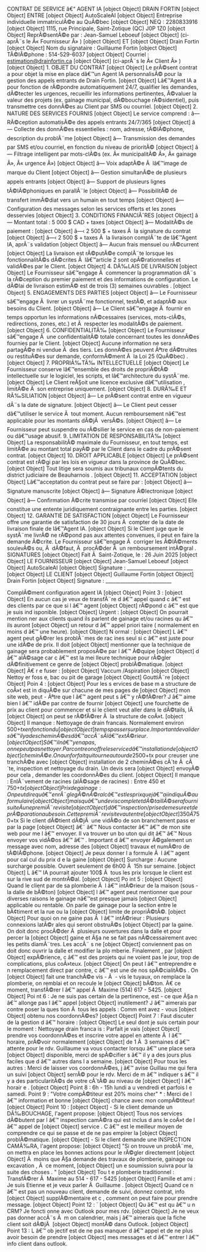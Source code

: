 ﻿CONTRAT DE SERVICE â€“ AGENT IA [object Object] DRAIN FORTIN [object Object] ENTRE [object Object] AutoScaleAI [object Object] Entreprise individuelle immatriculÃ©e au QuÃ©bec [object Object] NEQ : 2280833916 [object Object] 1115, rue Principale, Saint-Zotique (QC) J0P 1Z0 [object Object] ReprÃ©sentÃ©e par : Jean-Samuel Leboeuf [object Object] (ci-aprÃ¨s le   Â« Fournisseur Â» ) [object Object] ET [object Object] Drain Fortin [object Object] Nom du signataire : Guillaume Fortin [object Object] TÃ©lÃ©phone : 514-529-6037 [object Object] Courriel : estimation@drainfortin.ca [object Object] (ci-aprÃ¨s le   Â« Client Â» ) [object Object] 1. OBJET DU CONTRAT [object Object] Le prÃ©sent contrat a pour objet la mise en place dâ€™un   Agent IA personnalisÃ©   pour la gestion des appels entrants de Drain Fortin. [object Object] Lâ€™Agent IA a pour fonction de rÃ©pondre automatiquement 24/7, qualifier les demandes, dÃ©tecter les urgences, recueillir les informations pertinentes, Ã©valuer la valeur des projets (ex. gainage municipal, dÃ©bouchage rÃ©sidentiel), puis transmettre ces donnÃ©es au Client par SMS ou courriel. [object Object] 2. NATURE DES SERVICES FOURNIS [object Object] Le service comprend :
â—   RÃ©ception automatisÃ©e des appels entrants 24/7/365 [object Object] â—   Collecte des donnÃ©es essentielles : nom, adresse, tÃ©lÃ©phone, description du problÃ¨me [object Object] â—   Transmission des demandes par SMS et/ou courriel, en fonction du niveau de prioritÃ© [object Object] â—   Filtrage intelligent par mots-clÃ©s (ex. Â« municipalitÃ© Â», Â« gainage Â», Â« urgence Â») [object Object] â—   Voix adaptÃ©e Ã  lâ€™image de marque du Client [object Object] â—   Gestion simultanÃ©e de plusieurs appels entrants [object Object] â—   Support de plusieurs lignes tÃ©lÃ©phoniques en parallÃ¨le [object Object] â—   PossibilitÃ© de transfert immÃ©diat vers un humain en tout temps [object Object] â—   Configuration des messages selon les services offerts et les zones desservies [object Object] 3. CONDITIONS FINANCIÃˆRES [object Object] â—   Montant total   : 5 000 $ CAD + taxes [object Object] â—   ModalitÃ©s de paiement   : [object Object] â—‹   2 500 $ + taxes   Ã  la signature du contrat [object Object] â—‹   2 500 $ + taxes   Ã  la livraison complÃ¨te de lâ€™Agent IA, aprÃ¨s validation [object Object] â—   Aucun frais mensuel ou rÃ©current [object Object] La livraison est rÃ©putÃ©e complÃ¨te lorsque les fonctionnalitÃ©s dÃ©crites Ã  lâ€™article 2 sont opÃ©rationnelles et validÃ©es par le Client. [object Object] 4. DÃ‰LAIS DE LIVRAISON [object Object] Le Fournisseur sâ€™engage Ã  commencer la programmation dÃ¨s la rÃ©ception du premier paiement et des informations de configuration.
Le dÃ©lai de livraison estimÃ© est de   trois (3) semaines ouvrables . [object Object] 5. ENGAGEMENTS DES PARTIES [object Object] â—   Le Fournisseur sâ€™engage Ã  livrer un systÃ¨me fonctionnel, testÃ©, et adaptÃ© aux besoins du Client. [object Object] â—   Le Client sâ€™engage Ã  fournir en temps opportun les informations nÃ©cessaires (services, mots-clÃ©s, redirections, zones, etc.) et Ã  respecter les modalitÃ©s de paiement. [object Object] 6. CONFIDENTIALITÃ‰ [object Object] Le Fournisseur sâ€™engage Ã  une   confidentialitÃ© totale   concernant toutes les donnÃ©es fournies par le Client. [object Object] Aucune information ne sera partagÃ©e ni vendue Ã  des tiers. Les donnÃ©es peuvent Ãªtre dÃ©truites ou restituÃ©es sur demande, conformÃ©ment Ã  la   Loi 25 (QuÃ©bec) . [object Object] 7. PROPRIÃ‰TÃ‰ INTELLECTUELLE [object Object] Le Fournisseur conserve lâ€™ensemble des droits de propriÃ©tÃ© intellectuelle sur le logiciel, les scripts, et lâ€™architecture du systÃ¨me. [object Object] Le Client reÃ§oit une   licence exclusive dâ€™utilisation , limitÃ©e Ã  son entreprise uniquement. [object Object] 8. DURÃ‰E ET RÃ‰SILIATION [object Object] â—   Le prÃ©sent contrat entre en vigueur dÃ¨s la date de signature. [object Object] â—   Le Client peut cesser dâ€™utiliser le service Ã  tout moment. Aucun remboursement nâ€™est applicable pour les montants dÃ©jÃ  versÃ©s. [object Object] â—   Le Fournisseur peut suspendre ou rÃ©silier le service en cas de non-paiement ou dâ€™usage abusif.
9. LIMITATION DE RESPONSABILITÃ‰ [object Object] La responsabilitÃ© maximale du Fournisseur, en tout temps, est limitÃ©e au montant total payÃ© par le Client dans le cadre du prÃ©sent contrat. [object Object] 10. DROIT APPLICABLE [object Object] Le prÃ©sent contrat est rÃ©gi par les lois en vigueur dans la province de QuÃ©bec. [object Object] Tout litige sera soumis aux tribunaux compÃ©tents du   district judiciaire de Beauharnois . [object Object] 11. ACCEPTATION [object Object] Lâ€™acceptation du contrat peut se faire par : [object Object] â—   Signature manuscrite [object Object] â—   Signature Ã©lectronique [object Object] â—   Confirmation Ã©crite transmise par courriel [object Object] Elle constitue une entente juridiquement contraignante entre les parties. [object Object] 12. GARANTIE DE SATISFACTION [object Object] Le Fournisseur offre une   garantie de satisfaction de 30 jours   Ã  compter de la date de livraison finale de lâ€™Agent IA. [object Object] Si le Client juge que le systÃ¨me livrÃ© ne rÃ©pond pas aux attentes convenues, il peut en faire la demande Ã©crite. Le Fournisseur sâ€™engage Ã  corriger les Ã©lÃ©ments soulevÃ©s ou, Ã  dÃ©faut, Ã  procÃ©der Ã  un   remboursement intÃ©gral .
SIGNATURES [object Object] Fait Ã  Saint-Zotique, le : 26 Juin 2025 [object Object] LE FOURNISSEUR [object Object] Jean-Samuel Leboeuf [object Object] AutoScaleAI [object Object] Signature : ___________________________ [object Object] LE CLIENT [object Object] Guillaume Fortin [object Object] Drain Fortin [object Object] Signature : ___________________________

ComplÃ©ment configuration agent IA [object Object] Point 3   : [object Object] En aucun cas je veux de transfÃ¨re d â€™ appel quand c â€™ est des   clients par ce que si l â€™ agent [object Object] rÃ©pond c â€™ est que je suis ind isponible. [object Object] Urgent   : [object Object] On pourrait mention ner aux clients   quand ils parlent de gainage et/ou racines qu â€™ ils auront [object Object] un retour d â€™ appel priori taire ( normalement en moins   d â€™ une heure). [object Object] N ormal   : [object Object] L â€™ agent peut gÃ©rer les problÃ¨mes de rac ines seul si c â€™ est juste pour une idÃ©e de prix. Il doit [object Object] mentionner que la technique de gainage sera probablement proposÃ©e par l â€™ Ã©quipe [object Object] d â€™ alÃ©sage car c â€™ est la mei lleure technique pour rÃ©gler dÃ©finitivement ce genre de [object Object] problÃ©matique. [object Object] Ã€ r e fuser   : [object Object] Vaccum /Aspiration [object Object] Nettoy er foss e, bac ou pit de garage [object Object] GouttiÃ¨re [object Object] Poin 4   : [object Object] Pour les s ervices de   base m a structure de coÃ»t est in diquÃ©e sur chacune de mes pages de [object Object] mon site web, peut - Ãªtre que l â€™ agent peut s â€™ y rÃ©fÃ©rer?   J â€™ aime bien l â€™ idÃ©e par contre de fournir [object Object] une   fourchette   de prix   au client pour commencer et si le client veut aller dans le dÃ©tails, lÃ  [object Object] on peut se rÃ©fÃ©rer   Ã  la structure de coÃ»t. [object Object] Il manque   :   Nettoyage de drain francais. Normalement environ 500$+tx en fonction du [object Object] temps passer sur place. Important de valider s â€™ il y a des cheminÃ©es d â€™ accÃ¨s Ã  l â€™ extÃ©rieur. [object Object] Sâ€™il nâ€™y en a pas , on ne peut pas nettoy er. Par contre on offre le service d â€™ installation   de [object Object] chem inÃ©e.   On a un forfait qui tourne   a utour de   25 00$+tx pour creuser une tranchÃ©e avec [object Object] installation de 2   cheminÃ©es   cÃ´te Ã  cÃ´te, inspection et nettoyage du drain.   Un devis sera [object Object] envoyÃ© pour cela , demander les coordonnÃ©es du client. [object Object] Il manque   :   EnlÃ¨vement de racines (alÃ©sage de racines)   :   Entre 450 et 750$+tx [object Object] Pr ix de gaina ge   :   On peut dire qu â€™ en rÃ¨gle gÃ© nÃ©ral c â€™ est les prix que j â€™ ai in diquÃ© au formulaire [object Object] mais qu â€™ un devis complet et dÃ©taillÃ© sera   fourni suite   Ã  une premiÃ¨re visite [object Object] d â€™ inspection / prise de mesure   et de prÃ© pa ration   au besoin. Cette premiÃ¨re visite   vaut   entre [object Object] 350 Ã  750$+tx   Si le client dÃ©tient dÃ©jÃ  une vidÃ©o de son branchement pass er par la page [object Object] â€˜ â€™ Nous contacter â€™ â€™   de mon site web pour me l â€™ envoyer. Il va trouver un bo uton qui dit â€™ â€™   Nous
envoyer vos vidÃ©os â€™ â€™ . Important d â€™ envoyer   Ã©galement   un message avec nom, adresse des [object Object] travaux et numÃ©ro de tÃ©lÃ©phone. [object Object] Je peux donner l a formule   Ã  l â€™ agent pour cal cul du prix   d e la gaine [object Object] Surcharge   :   Aucune   surcharge   possible. Ouvert seulement de 6h00 Ã  15h sur semaine. [object Object] L â€™ IA pourrait ajouter 100$ Ã  tous les prix lorsque le client est sur la rive sud de montrÃ©al. [object Object] Po int 5   : [object Object] Quand le client par de sa plomberie Ã  l â€™ intÃ©rieur de la maison (sous - la dalle de bÃ©ton) [object Object] l â€™ agent peut mentionner   que pour diverses raisons le   gainage nâ€™est presque jamais [object Object] applicable ou rentable. On parle de gainage pour la section entre le bÃ¢timent et la rue ou la [object Object] limite de propriÃ©tÃ©. [object Object] Pour quoi on ne gaine pas Ã  l â€™ intÃ©rieur   :   Plusieurs connexions latÃ©r ales qui seront obstruÃ©s [object Object] par la gaine. On doit   donc   procÃ©der Ã    plusieurs   ouvertures dans la dalle et   pour percer la [object Object] gaine et Ã§a ne se fait pas nÃ©cessairement avec les petits diamÃ¨tres.   Les accÃ¨ s ne [object Object] conviennent pas on doit donc ouvrir la dalle et modifier la plo mberie.   Finalement , par [object Object] expÃ©rience,   c â€™ est des projets qui ne voient pas le jour, trop de complications, plus coÃ»teux. [object Object] On peut l â€™ entreprendre e n remplacement direct par contre, c â€™ est une de   nos spÃ©cialitÃ©s . On [object Object] fait une tranchÃ©e vis - Ã  - vis le tuyaux, on remplace la plomberie, on remblai et on recoule le [object Object] bÃ©ton.   Ã€   ce moment, transfÃ©rer l â€™ appel Ã  Maxime (514)   617 - 5425. [object Object] Poi nt 6   :   Je ne suis pas certain   de la pertinence, est - ce que Ã§a n â€™ allonge pas l â€™ appel [object Object] inutilement? J â€™ aimerais par contre poser la ques tion Ã  tous les appels   :   Comm ent avez - vous [object Object] obtenu nos coordonnÃ©es? [object Object] Point 7   :   Faut discuter   de la gestion d â€™ horaire   : [object Object] Le seul dont je suis certain pour le moment   :   Nettoyage drain franca is   :   Parfait je vais [object Object] prendre vos coordonnÃ©es et inscrire votre appel en attente Ã  l â€™ horaire, prÃ©voir normalement [object Object] de 1 Ã  3 semaines d â€™ attente pour le rdv. Guillaume va   vous   contacter lorsqu â€™ une place sera [object Object] disponible, merci de spÃ©cifier s â€™ il y   a   des jours plus faciles   que d â€™ autres dans   l a semaine. [object Object] Pour tous les autres   :   Merci de   laisser vos coordonnÃ©es, j â€™ avise Guillau me qui fera un suivi [object Object] serrÃ© pour le   rdv. Merci   de m â€™ indiquer s â€™ il y a des particularitÃ©s de votre cÃ´tÃ© au niveau de [object Object] l â€™ horair e . [object Object] Point 8   :   6h - 15h   lundi a u   vendredi et parfois l e samedi.
Point 9   :   "Votre compÃ©titeur est 20% moins cher" *   :   Merci de l â€™ information et bonne [object Object] chance avec mon compÃ©titeur! [object Object] Point 10   : [object Object] - Si le client demande un DÃ‰BOUCHAGE, l'agent propose: [object Object] Tous nos services dÃ©butent par l â€™ inspection camÃ©ra   qui est inclus d ans le coÃ»t de l â€™ appel de [object Object] service . C â€™ est le meilleur moyen de comprendre ce qui se passe et de ne pas empirer la [object Object] problÃ©matique. [object Object] - Si le client demande une INSPECTION CAMÃ‰RA, l'agent propose: [object Object] "Si on trouve un problÃ¨me, on   mettra en place les bonnes actions pour   le   rÃ©gler   directement [object Object] Ã  moins que Ã§a demande des travaux de plomberie, gainage ou excavation , Ã    ce moment, [object Object] un e soumission suivra pour la suite des choses . " [object Object] Tou t e plomberie   traditionnel   :   TransfÃ©rer Ã  Maxime au 514 - 617 - 5425 [object Object] Famille et ami   :   Je suis Etienne et je veux parler Ã  Guillaume . [object Object] Quand ce n â€™ est pas un nouveau client, demande de suivi, donnez contrat, info [object Object] supplÃ©mentaire et c , comment on peut faire   pour prendre message. [object Object] Point 12   :   ` [object Object] Qu â€™ est qu â€™ u n CRM? Je foncti onne avec Outlook pour mes rdv. [object Object] Je ne veux pas donner accÃ¨s Ã    m on calendrier, mais j â€™ aimerais que la fiche client soit dÃ©jÃ  [object Object] montÃ© dans Outlook. [object Object] Point 13   :   L â€™ ob jectif est de ne pas manquer d â€™ appel et de ne plus avoir besoin de prendre [object Object] mes messages et   d â€™ entrer l â€™ info client dans outlook.

